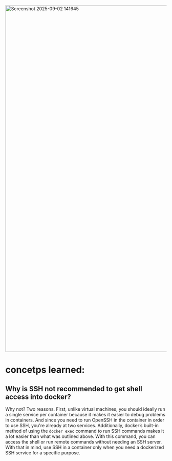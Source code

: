 <img width="1920" height="1080" alt="Screenshot 2025-09-02 141645" src="https://github.com/user-attachments/assets/7ba6a333-f8ba-4080-add5-7748d55f45bb" />

# concetps learned:
## Why is SSH not recommended to get shell access into docker?
Why not? Two reasons. First, unlike virtual machines, you should ideally run a single service per container because it makes it easier to debug problems in containers. And since you need to run OpenSSH in the container in order to use SSH, you're already at two services. Additionally, docker’s built-in method of using the `docker exec` command to run SSH commands makes it a lot easier than what was outlined above. With this command, you can access the shell or run remote commands without needing an SSH server. With that in mind, use SSH in a container only when you need a dockerized SSH service for a specific purpose.

